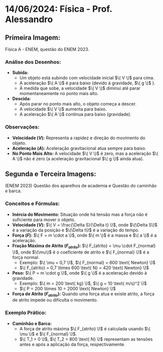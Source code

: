 # 14/06/2024: Física - Prof. Alessandro

## Primeira Imagem:
Física A - ENEM, questão do ENEM 2023.

### **Análise dos Desenhos:**
   - **Subida:**
     - Um objeto está subindo com velocidade inicial $\( V \)$ para cima.
     - A aceleração $\( A \)$ é para baixo (devido à gravidade, $\( g \)$ ).
     - À medida que sobe, a velocidade $\( V \)$ diminui até parar momentaneamente no ponto mais alto.
   - **Descida:**
     - Após parar no ponto mais alto, o objeto começa a descer.
     - A velocidade $\( V \)$ aumenta para baixo.
     - A aceleração $\( A \)$ continua para baixo (gravidade).

### **Observações:**
   - **Velocidade $(V)$:** Representa a rapidez e direção do movimento do objeto.
   - **Aceleração $(A)$:** Aceleração gravitacional atua sempre para baixo.
   - **No Ponto Mais Alto:** A velocidade $\( V \)$ é zero, mas a aceleração $\( A \)$ não é zero (a aceleração gravitacional $\( g \)$ ainda atua).

## Segunda e Terceira Imagens:
(ENEM 2023) Questão dos aparelhos de academia e Questão do caminhão e barca.

### **Conceitos e Fórmulas:**
   - **Inércia do Movimento:** Situação onde há tensão mas a força não é suficiente para mover o objeto.
   - **Velocidade $(V)$:** $\( V = \frac{\Delta S}{\Delta t} \)$, onde $\(\Delta S\)$ é a variação da posição e $\(\Delta t\)$ é a variação do tempo.
   - **Força $(F)$:** $\( F = m \cdot a \)$, onde $\( m \)$ é a massa e $\( a \)$ é a aceleração.
   - **Fração Máxima de Atrito $(F_{atrito})$:** $\( F_{atrito} = \mu \cdot F_{normal} \)$, onde $\(\mu\)$ é o coeficiente de atrito e $\( F_{normal} \)$ é a força normal.
     - Exemplo: $\( \mu = 0,7 \)$, $\( F_{normal} = 600 \text{ Newton} \)$
     - $\( F_{atrito} = 0,7 \times 600 \text{ N} = 420 \text{ Newton} \)$
   - **Peso:** $\( P = m \cdot g \)$, onde $\( g \)$ é a aceleração devido à gravidade.
     - Exemplo: $\( m = 200 \text{ kg} \)$, $\( g = 10 \text{ m/s}^2 \)$
     - $\( P = 200 \times 10 = 2000 \text{ Newton} \)$
   - **Força de Atrito $(F_{atrito})$:** Quando uma força atua e existe atrito, a força de atrito impede ou dificulta o movimento.
### **Exemplo Prático:**
   - **Caminhão e Barca:**
     - A força de atrito máxima $\( F_{atrito} \)$ é calculada usando $\( \mu \)$ e $\( F_{normal} \)$.
     - $\( T_1 = 0 \)$, $\( T_2 = 800 \text{ N} \)$ representam as tensões antes e após a aplicação da força, respectivamente.
